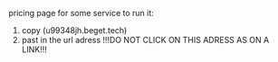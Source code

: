 pricing page for some service
to run it: 
1) copy (u99348jh.beget.tech)
2) past in the url adress
!!!DO NOT CLICK ON THIS ADRESS AS ON A LINK!!!
